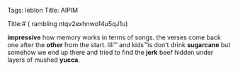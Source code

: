 Tags: leblon
Title: AIPIM
  
Title:# ( rambling ntqv2exhnwo14u5qJ1u)  
  
**impressive** how memory works in terms of songs. the verses come back one after the **other** from the start. lili™ and kids™is don’t drink **sugarcane** but somehow we end up there and tried to find the **jerk** beef hidden under layers of mushed **yucca**.  
